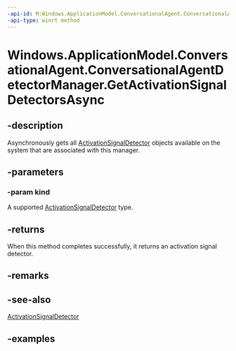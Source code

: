 ```yaml
---
-api-id: M:Windows.ApplicationModel.ConversationalAgent.ConversationalAgentDetectorManager.GetActivationSignalDetectorsAsync(Windows.ApplicationModel.ConversationalAgent.ActivationSignalDetectorKind)
-api-type: winrt method
---
```


<!-- Method syntax.
public IAsyncOperation<ActivationSignalDetector>> ConversationalAgentDetectorManager.GetActivationSignalDetectorsAsync(ActivationSignalDetectorKind kind)
-->

# Windows.ApplicationModel.ConversationalAgent.ConversationalAgentDetectorManager.GetActivationSignalDetectorsAsync

## -description

Asynchronously gets all [ActivationSignalDetector](activationsignaldetector.md) objects available on the system that are associated with this manager.

## -parameters

### -param kind

A supported [ActivationSignalDetector](activationsignaldetector.md) type.

## -returns

When this method completes successfully, it returns an activation signal detector.

## -remarks

## -see-also

[ActivationSignalDetector](activationsignaldetector.md)

## -examples
